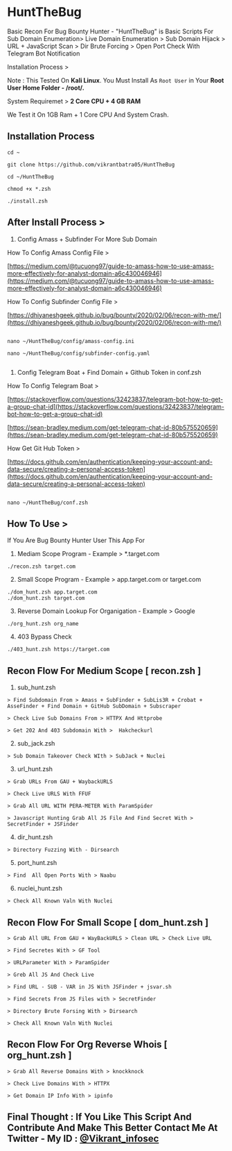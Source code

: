 # HuntTheBug

Basic Recon For Bug Bounty Hunter - "HuntTheBug" is Basic Scripts For Sub Domain Enumeration> Live Domain Enumeration > Sub Domain Hijack > URL + JavaScript Scan > Dir Brute Forcing > Open Port Check With Telegram Bot Notification 

Installation Process >

Note : This Tested On **Kali Linux**. You Must Install As `Root User` in Your **Root User Home Folder - /root/.**

System Requiremet > **2 Core CPU + 4 GB RAM**

We Test it On 1GB Ram + 1 Core CPU And System Crash.

## Installation  Process

```
cd ~

git clone https://github.com/vikrantbatra05/HuntTheBug

cd ~/HuntTheBug

chmod +x *.zsh

./install.zsh

```

## After Install Process >

1. Config Amass + Subfinder For More Sub Domain

How To Config Amass Config File >

[https://medium.com/@tucuong97/guide-to-amass-how-to-use-amass-more-effectively-for-analyst-domain-a6c430046946](https://medium.com/@tucuong97/guide-to-amass-how-to-use-amass-more-effectively-for-analyst-domain-a6c430046946)

How To Config Subfinder Config File >

[https://dhiyaneshgeek.github.io/bug/bounty/2020/02/06/recon-with-me/](https://dhiyaneshgeek.github.io/bug/bounty/2020/02/06/recon-with-me/)


```

nano ~/HuntTheBug/config/amass-config.ini

nano ~/HuntTheBug/config/subfinder-config.yaml


```

1. Config Telegram Boat + Find Domain + Github Token in conf.zsh

How To Config Telegram Boat >

[https://stackoverflow.com/questions/32423837/telegram-bot-how-to-get-a-group-chat-id](https://stackoverflow.com/questions/32423837/telegram-bot-how-to-get-a-group-chat-id)

[https://sean-bradley.medium.com/get-telegram-chat-id-80b575520659](https://sean-bradley.medium.com/get-telegram-chat-id-80b575520659)

How Get Git Hub Token > 

[https://docs.github.com/en/authentication/keeping-your-account-and-data-secure/creating-a-personal-access-token](https://docs.github.com/en/authentication/keeping-your-account-and-data-secure/creating-a-personal-access-token)

```

nano ~/HuntTheBug/conf.zsh

```

## How To Use >

If You Are Bug Bounty Hunter User This App For 

1. Mediam Scope Program - Example > *.target.com

```
./recon.zsh target.com
```

2. Small Scope Program - Example > app.target.com or target.com

```
./dom_hunt.zsh app.target.com
./dom_hunt.zsh target.com
```

3. Reverse Domain Lookup For Organigation - Example > Google

```
./org_hunt.zsh org_name
```

4. 403 Bypass Check

```
./403_hunt.zsh https://target.com
```

## Recon Flow For Medium Scope [ recon.zsh ]

1. sub_hunt.zsh

```
> Find Subdomain From > Amass + SubFinder + SubLis3R + Crobat + AsseFinder + Find Domain + GitHub SubDomain + Subscraper
```

```
> Check Live Sub Domains From > HTTPX And Httprobe
```

```
> Get 202 And 403 Subdomain With >  Hakcheckurl
``` 

2. sub_jack.zsh

```
> Sub Domain Takeover Check WIth > SubJack + Nuclei
```

3. url_hunt.zsh

```
> Grab URLs From GAU + WaybackURLS
```

```
> Check Live URLS With FFUF
```

```
> Grab All URL WITH PERA-METER With ParamSpider
```

```
> Javascript Hunting Grab All JS File And Find Secret With > SecretFinder + JSFinder
```

4. dir_hunt.zsh

```
> Directory Fuzzing With - Dirsearch
```

5. port_hunt.zsh

```
> Find  All Open Ports With > Naabu
```

6. nuclei_hunt.zsh

```
> Check All Known Valn With Nuclei
```

## Recon Flow For Small Scope [ dom_hunt.zsh ]

```
> Grab All URL From GAU + WayBackURLS > Clean URL > Check Live URL
```

```
> Find Secretes With > GF Tool
```

```
> URLParameter With > ParamSpider
```

```
> Greb All JS And Check Live
```

```
> Find URL - SUB - VAR in JS With JSFinder + jsvar.sh
```

```
> Find Secrets From JS Files with > SecretFinder
```

```
> Directory Brute Forsing With > Dirsearch
```

```
> Check All Known Valn With Nuclei
```

## Recon Flow For Org Reverse Whois [ org_hunt.zsh ]

```
> Grab All Reverse Domains With > knockknock
```

```
> Check Live Domains With > HTTPX
```

```
> Get Domain IP Info With > ipinfo
```

## Final Thought : If You Like This Script And Contribute And Make This Better Contact Me At Twitter - My ID : [@Vikrant_infosec](https://twitter.com/Vikrant_infosec)